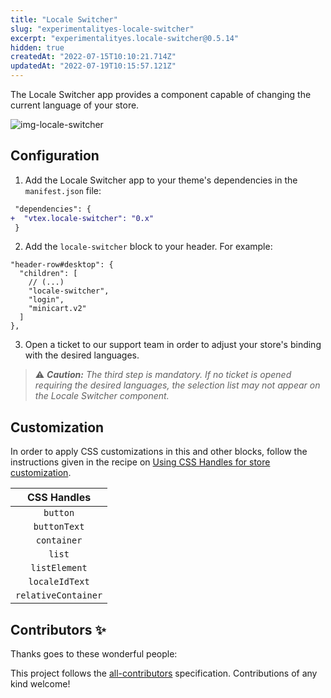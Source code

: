 ```yaml
---
title: "Locale Switcher"
slug: "experimentalityes-locale-switcher"
excerpt: "experimentalityes.locale-switcher@0.5.14"
hidden: true
createdAt: "2022-07-15T10:10:21.714Z"
updatedAt: "2022-07-19T10:15:57.121Z"
---
```

The Locale Switcher app provides a component capable of changing the current language of your store.

![img-locale-switcher](https://user-images.githubusercontent.com/27777263/74359290-c2b5f700-4da1-11ea-8612-c05ccf1988d5.png)

## Configuration

1. Add the Locale Switcher app to your theme's dependencies in the `manifest.json` file:

```diff
 "dependencies": {
+  "vtex.locale-switcher": "0.x"
 }
```

2. Add the `locale-switcher` block to your header. For example:

```jsonc
"header-row#desktop": {
  "children": [
    // (...)
    "locale-switcher",
    "login",
    "minicart.v2"
  ]
},
```

3. Open a ticket to our support team in order to adjust your store's binding with the desired languages. 

> ⚠️ ***Caution:** The third step is mandatory. If no ticket is opened requiring the desired languages, the selection list may not appear on the Locale Switcher component.*

## Customization

In order to apply CSS customizations in this and other blocks, follow the instructions given in the recipe on [Using CSS Handles for store customization](https://vtex.io/docs/recipes/style/using-css-handles-for-store-customization).

| CSS Handles         |
| :-----------------: |
| `button`            |
| `buttonText`        |
| `container`         |
| `list`              |
| `listElement`       |
| `localeIdText`      |
| `relativeContainer` |

## Contributors ✨

Thanks goes to these wonderful people:

<!-- ALL-CONTRIBUTORS-LIST:START - Do not remove or modify this section -->
<!-- prettier-ignore-start -->
<!-- markdownlint-disable -->
<!-- markdownlint-enable -->
<!-- prettier-ignore-end -->
<!-- ALL-CONTRIBUTORS-LIST:END -->

This project follows the [all-contributors](https://github.com/all-contributors/all-contributors) specification. Contributions of any kind welcome!